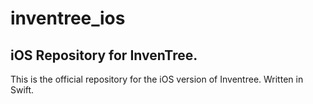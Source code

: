 # inventree_ios
## iOS Repository for InvenTree.

This is the official repository for the iOS version of Inventree. Written in Swift.
